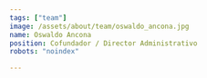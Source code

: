 ```yaml
---
tags: ["team"]
image: /assets/about/team/oswaldo_ancona.jpg
name: Oswaldo Ancona
position: Cofundador / Director Administrativo
robots: "noindex"

---
```


